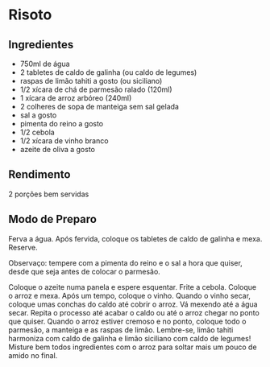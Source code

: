 # Risoto

## Ingredientes

* 750ml de água
* 2 tabletes de caldo de galinha (ou caldo de legumes)
* raspas de limão tahiti a gosto (ou siciliano)
* 1/2 xícara de chá de parmesão ralado (120ml)
* 1 xícara de arroz arbóreo (240ml)
* 2 colheres de sopa de manteiga sem sal gelada
* sal a gosto
* pimenta do reino a gosto
* 1/2 cebola
* 1/2 xícara de vinho branco
* azeite de oliva a gosto

## Rendimento

2 porções bem servidas

## Modo de Preparo

Ferva a água. Após fervida, coloque os tabletes de caldo de galinha e mexa. Reserve.

Observaço: tempere com a pimenta do reino e o sal a hora que quiser, desde que seja antes de colocar o parmesão.

Coloque o azeite numa panela e espere esquentar. Frite a cebola. Coloque o arroz e mexa. Após um tempo, coloque o vinho. Quando o vinho secar,
coloque umas conchas do caldo até cobrir o arroz. Vá mexendo até a água secar. Repita o processo até acabar o caldo ou até o arroz chegar no ponto que quiser.
Quando o arroz estiver cremoso e no ponto, coloque todo o parmesão, a manteiga e as raspas de limão. Lembre-se, limão tahiti harmoniza com caldo de galinha e 
limão siciliano com caldo de legumes! Misture bem todos ingredientes com o arroz para soltar mais um pouco de amido no final. 
